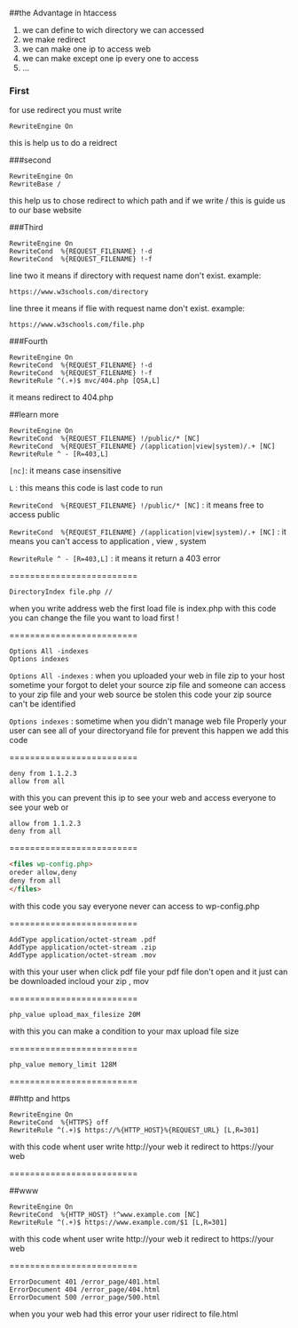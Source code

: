##the Advantage in htaccess
1. we can define to wich directory we can accessed
1. we make redirect
1. we can make one ip to access web
1. we can make except one ip every one to access
1. ...

### First
for use redirect you  must write
```
RewriteEngine On
```
this is help us to do a reidrect

###second
```
RewriteEngine On
RewriteBase /
```
this help us to chose redirect to which path and if we write / this is guide us to our base website

###Third
```
RewriteEngine On
RewriteCond  %{REQUEST_FILENAME} !-d
RewriteCond  %{REQUEST_FILENAME} !-f
```
line two it means if directory with request name don't exist. example:
```
https://www.w3schools.com/directory
```
line three it means if flie with request name don't exist. example:
```
https://www.w3schools.com/file.php
```

###Fourth
```
RewriteEngine On
RewriteCond  %{REQUEST_FILENAME} !-d
RewriteCond  %{REQUEST_FILENAME} !-f
RewriteRule ^(.+)$ mvc/404.php [QSA,L]
```
it means redirect to 404.php

##learn more

```
RewriteEngine On
RewriteCond  %{REQUEST_FILENAME} !/public/* [NC]
RewriteCond  %{REQUEST_FILENAME} /(application|view|system)/.+ [NC]
RewriteRule ^ - [R=403,L]
```
`[nc]`:
it means case insensitive

`L` :
this means this code is last code to run

`RewriteCond  %{REQUEST_FILENAME} !/public/* [NC]` :
it means free to access public

`RewriteCond  %{REQUEST_FILENAME} /(application|view|system)/.+ [NC]` : 
it means you can't access to application , view , system

`RewriteRule ^ - [R=403,L]` :
it means it return a 403 error

=========================

```
DirectoryIndex file.php //
```
when you write address web the first load file is index.php with this code you can change the file you want to load first !

=========================

```
Options All -indexes
Options indexes
```

`Options All -indexes` :
when you uploaded your web in file zip to your host sometime your forgot to delet your source zip file and someone can access to your zip file and your web source be stolen this code your zip source can't be identified

`Options indexes` :
sometime when you didn't manage web file Properly your user can see all of your directoryand file for prevent this happen we add this code

=========================

```
deny from 1.1.2.3
allow from all
```
with this you can prevent this ip to see your web and access everyone to see your web or

```
allow from 1.1.2.3
deny from all
```

=========================

```html
<files wp-config.php>
oreder allow,deny
deny from all
</files>
```
with this code you say everyone never can access to wp-config.php

=========================

```
AddType application/octet-stream .pdf
AddType application/octet-stream .zip
AddType application/octet-stream .mov
```
with this your user when click pdf file your pdf file don't open and it just can be downloaded incloud your zip , mov

=========================

```
php_value upload_max_filesize 20M
```
with this you can make a condition to your max upload file size

=========================

```
php_value memory_limit 128M
```

=========================

##http and https 
```
RewriteEngine On
RewriteCond  %{HTTPS} off
RewriteRule ^(.+)$ https://%{HTTP_HOST}%{REQUEST_URL} [L,R=301]
```
with this code whent user write http://your web it redirect to https://your web

=========================

##www
```
RewriteEngine On
RewriteCond  %{HTTP_HOST} !^www.example.com [NC]
RewriteRule ^(.+)$ https://www.example.com/$1 [L,R=301]
```
with this code whent user write http://your web it redirect to https://your web

=========================

```
ErrorDocument 401 /error_page/401.html
ErrorDocument 404 /error_page/404.html
ErrorDocument 500 /error_page/500.html
```
when you your web had this error your user ridirect to file.html